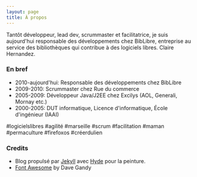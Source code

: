```yaml
---
layout: page
title: À propos
---
```


Tantôt développeur, lead dev, scrummaster et facilitatrice, je suis aujourd'hui
responsable des développements chez BibLibre, entreprise au service des
bibliothèques qui contribue à des logiciels libres. Claire Hernandez.

### En bref

* 2010-aujourd'hui: Responsable des développements chez BibLibre
* 2009-2010: Scrummaster chez Rue du commerce
* 2005-2009: Développeur Java/J2EE chez Excilys (AOL, Generali, Mornay etc.)
* 2000-2005: DUT informatique, Licence d'informatique, École d'ingénieur (IAAI) 

<i class="fa fa-tags"></i> #logicielslibres #agilité #marseille #scrum #facilitation #maman #permaculture #firefoxos #créerdulien

### Credits

* Blog propulsé par [Jekyll](http://jekyllrb.com) avec [Hyde](https://github.com/poole/hyde) pour la peinture.
* [Font Awesome](http://fontawesome.io) by Dave Gandy

